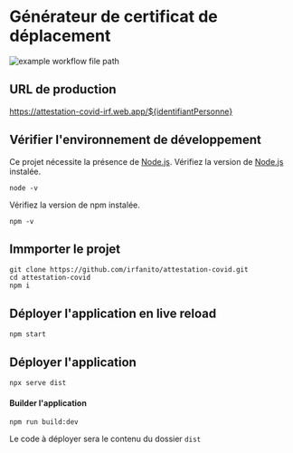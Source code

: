 # Générateur de certificat de déplacement
![example workflow file path](https://github.com/irfanito/attestation-covid/workflows/Continuous%20deployment%20to%20Firebase%20Hosting%20on%20push/badge.svg)
## URL de production
https://attestation-covid-irf.web.app/${identifiantPersonne}

## Vérifier l'environnement de développement
Ce projet nécessite la présence de [Node.js](https://nodejs.org/en/download/).
Vérifiez la version de [Node.js](https://nodejs.org/en/download/) instalée.
```console
node -v
```
Vérifiez la version de npm instalée.
```console
npm -v
```

## Immporter le projet
```console
git clone https://github.com/irfanito/attestation-covid.git
cd attestation-covid
npm i
```

## Déployer l'application en live reload
```console
npm start
```

## Déployer l'application
```console
npx serve dist
```

#### Builder l'application
```console
npm run build:dev
```
Le code à déployer sera le contenu du dossier `dist`
